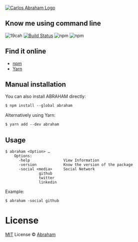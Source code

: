 [![Carlos Abraham Logo](https://avatars3.githubusercontent.com/u/21347264?s=50&v=4)](https://19cah.com)

## Know me using command line

![19cah](https://19cah.com/badge.svg)
[![Build Status](https://img.shields.io/travis/19cah/abraham.svg?logo=travis)](https://travis-ci.org/19cah/abraham)
![npm](https://img.shields.io/npm/v/abraham.svg)
![npm](https://img.shields.io/npm/dt/abraham.svg)


## Find it online

* [npm](https://www.npmjs.com/package/abraham)
* [Yarn](https://yarnpkg.com/en/package/abraham)

## Manual installation

You can also install ABRAHAM directly:

```md
$ npm install --global abraham
```
Alternatively using Yarn:

```md
$ yarn add --dev abraham
```

## Usage

```
$ abraham <Option> …
    Options:
      -help               View Information
      -version            Know the version of the package
      -social <media>     Social Network
               github
               twitter
               linkedin
```

Example:

```
$ abraham -social github
```

# License

[MIT](https://github.com/19cah/abraham/blob/master/LICENSE) License © [Abraham](https://github.com/19cah)
